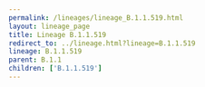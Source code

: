 ```yaml
---
permalink: /lineages/lineage_B.1.1.519.html
layout: lineage_page
title: Lineage B.1.1.519
redirect_to: ../lineage.html?lineage=B.1.1.519
lineage: B.1.1.519
parent: B.1.1
children: ['B.1.1.519']
---
```

